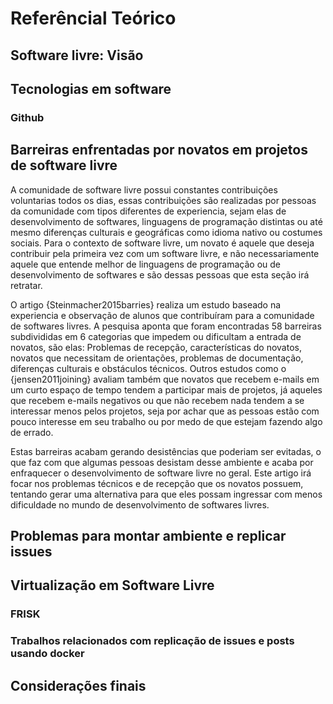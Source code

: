# Referêncial Teórico

## Software livre: Visão

## Tecnologias em software

### Github

## Barreiras enfrentadas por novatos em projetos de software livre

A comunidade de software livre possui constantes contribuições voluntarias todos os dias, essas contribuições são realizadas por pessoas da comunidade com tipos diferentes de experiencia, sejam elas de desenvolvimento de softwares, linguagens de programação distintas ou até mesmo diferenças culturais e geográficas como idioma nativo ou costumes sociais. Para o contexto de software livre, um novato é aquele que deseja contribuir pela primeira vez com um software livre, e não necessariamente aquele que entende melhor de linguagens de programação ou de desenvolvimento de softwares e são dessas pessoas que esta seção irá retratar.

O artigo {Steinmacher2015barries} realiza um estudo baseado na experiencia e observação de alunos que contribuíram para a comunidade de softwares livres. A pesquisa aponta que foram encontradas 58 barreiras subdivididas em 6 categorias que impedem ou dificultam a entrada de novatos, são elas: Problemas de recepção, características do novatos, novatos que necessitam de orientações, problemas de documentação, diferenças culturais e obstáculos técnicos. Outros estudos como o {jensen2011joining} avaliam também que novatos que recebem e-mails em um curto espaço de tempo tendem a participar mais de projetos, já aqueles que recebem e-mails negativos ou que não recebem nada tendem a se interessar menos pelos projetos, seja por achar que as pessoas estão com pouco interesse em seu trabalho ou por medo de que estejam fazendo algo de errado.

Estas barreiras acabam gerando desistências que poderiam ser evitadas, o que faz com que algumas pessoas desistam desse ambiente e acaba por enfraquecer o desenvolvimento de software livre no geral. Este artigo irá focar nos problemas técnicos e de recepção que os novatos possuem, tentando gerar uma alternativa para que eles possam ingressar com menos dificuldade no mundo de desenvolvimento de softwares livres.

## Problemas para montar ambiente e replicar issues

## Virtualização em Software Livre

### FRISK

### Trabalhos relacionados com replicação de issues e posts usando docker

## Considerações finais